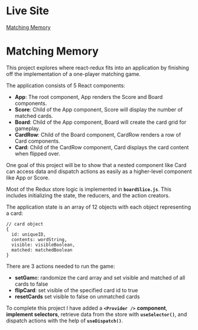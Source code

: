 # **Live Site**

[Matching Memory](https://lukas-michalek.github.io/matching-memory/)

# **Matching Memory**

This project explores where react-redux fits into an application by finishing off the implementation of a one-player matching game.

The application consists of 5 React components:

 - **App**: The root component, App renders the Score and Board components.
 - **Score**: Child of the App component, Score will display the number of matched cards.
 - **Board**: Child of the App component, Board will create the card grid for gameplay.
 - **CardRow**: Child of the Board component, CardRow renders a row of Card components.
 - **Card**: Child of the CardRow component, Card displays the card content when flipped over.

One goal of this project will be to show that a nested component like Card can access data and dispatch actions as easily as a higher-level component like App or Score.

Most of the Redux store logic is implemented in **`boardSlice.js`**. This includes initializing the state, the reducers, and the action creators.

The application state is an array of 12 objects with each object representing a card:

```
// card object
{
  id: uniqueID, 
  contents: wordString, 
  visible: visibleBoolean, 
  matched: matchedBoolean
}
```

There are 3 actions needed to run the game:

 - **setGam**e: randomize the card array and set visible and matched of all cards to false
 - **flipCard**: set visible of the specified card id to true
 - **resetCards** set visible to false on unmatched cards

To complete this project I have added a **`<Provider />`** **component**, **implement selectors**, retrieve data from the store with **`useSelector()`**, and dispatch actions with the help of **`useDispatch()`**. 
